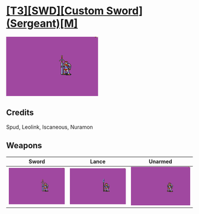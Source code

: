 # [\[T3\]\[SWD\]\[Custom Sword\]\(Sergeant\)\[M\]](../%5BT3%5D%5BSWD%5D%5BCustom%20Sword%5D(Sergeant)%5BM%5D)

<img src="./1.%20Sword/Sword_000.png" alt="[T3][SWD][Custom Sword](Sergeant)[M] standing" />

## Credits

Spud, Leolink, Iscaneous, Nuramon

## Weapons


|Sword |Lance |Unarmed |
|  :---: | :---: | :---: |
| <img alt="Sword animation" src="./1.%20Sword/Sword.gif" /> | <img alt="Lance animation" src="./2.%20Lance/Lance.gif" /> | <img alt="Unarmed animation" src="./8.%20Unarmed/Unarmed.gif" /> |

